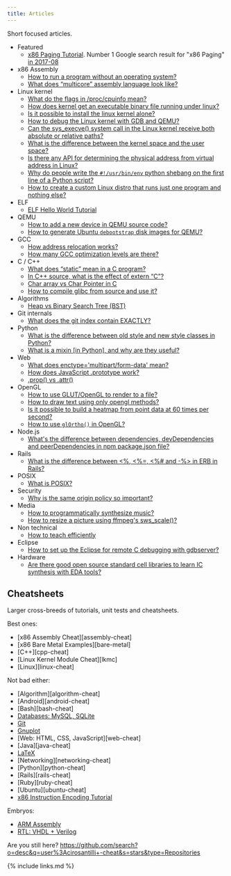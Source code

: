 ```yaml
---
title: Articles
---
```


Short focused articles.

-   Featured
    -   [x86 Paging Tutorial](/x86-paging). Number 1 Google search result for "x86 Paging" [in 2017-08](http://archive.is/VUSNt)
-   x86 Assembly
    -   [How to run a program without an operating system?](http://stackoverflow.com/a/32483545/895245)
    -   [What does “multicore” assembly language look like?](http://stackoverflow.com/questions/980999/what-does-multicore-assembly-language-look-like/33651438#33651438)
-   Linux kernel
    -   [What do the flags in /proc/cpuinfo mean?](http://unix.stackexchange.com/a/219674/32558)
    -   [How does kernel get an executable binary file running under linux?](http://stackoverflow.com/a/31394861/895245)
    -   [Is it possible to install the linux kernel alone?](http://unix.stackexchange.com/questions/17122/is-it-possible-to-install-the-linux-kernel-alone/200572#200572)
    -   [How to debug the Linux kernel with GDB and QEMU?](http://stackoverflow.com/questions/11408041/how-to-debug-the-linux-kernel-with-gdb-and-qemu/33203642#33203642)
    -   [Can the sys_execve() system call in the Linux kernel receive both absolute or relative paths?](http://stackoverflow.com/questions/33852690/can-the-sys-execve-system-call-in-the-linux-kernel-receive-both-absolute-or-re/42290593#42290593)
    -   [What is the difference between the kernel space and the user space?](https://stackoverflow.com/questions/5957570/what-is-the-difference-between-the-kernel-space-and-the-user-space/44285809#44285809)
    -   [Is there any API for determining the physical address from virtual address in Linux?](https://stackoverflow.com/questions/5748492/is-there-any-api-for-determining-the-physical-address-from-virtual-address-in-li/45128487#45128487)
    -   [Why do people write the `#!/usr/bin/env` python shebang on the first line of a Python script?](https://stackoverflow.com/questions/2429511/why-do-people-write-the-usr-bin-env-python-shebang-on-the-first-line-of-a-pyt/40938801#40938801)
    -   [How to create a custom Linux distro that runs just one program and nothing else?](https://unix.stackexchange.com/questions/122717/how-to-create-a-custom-linux-distro-that-runs-just-one-program-and-nothing-else/238579#238579)
-   ELF
    -   [ELF Hello World Tutorial](/elf-hello-world)
-   QEMU
    -   [How to add a new device in QEMU source code?](https://stackoverflow.com/questions/28315265/how-to-add-a-new-device-in-qemu-source-code/44612957#44612957)
    -   [How to generate Ubuntu `debootstrap` disk images for QEMU?](https://askubuntu.com/questions/281763/is-there-any-prebuilt-qemu-ubuntu-image32bit-online/1081171#1081171)
-   GCC
    -   [How address relocation works?](http://stackoverflow.com/a/30507725/895245)
    -   [How many GCC optimization levels are there?](http://stackoverflow.com/a/30308151/895245)
-   C / C++
    -   [What does “static” mean in a C program?](http://stackoverflow.com/questions/572547/what-does-static-mean-in-a-c-program/14339047#14339047)
    -   [In C++ source, what is the effect of extern “C”?](http://stackoverflow.com/questions/1041866/in-c-source-what-is-the-effect-of-extern-c/30526795#30526795)
    -   [Char array vs Char Pointer in C](http://stackoverflow.com/questions/10186765/char-array-vs-char-pointer-in-c/30661089#30661089)
    -   [How to compile glibc from source and use it?](https://stackoverflow.com/questions/847179/multiple-glibc-libraries-on-a-single-host/52454603#52454603)
-   Algorithms
    -   [Heap vs Binary Search Tree (BST)](http://stackoverflow.com/a/29548834/895245)
-   Git internals
    -   [What does the git index contain EXACTLY?](http://stackoverflow.com/a/25806452/895245)
-   Python
    -   [What is the difference between old style and new style classes in Python?](http://stackoverflow.com/a/19950198/895245)
    -   [What is a mixin [in Python], and why are they useful?](http://stackoverflow.com/a/20022860/895245)
-   Web
    -   [What does enctype='multipart/form-data' mean?](http://stackoverflow.com/a/28380690/895245)
    -   [How does JavaScript .prototype work?](http://stackoverflow.com/a/23877420/895245)
    -   [.prop() vs .attr()](http://stackoverflow.com/a/24595458/895245)
-   OpenGL
    -   [How to use GLUT/OpenGL to render to a file?](https://stackoverflow.com/questions/3191978/how-to-use-glut-opengl-to-render-to-a-file/14324292#14324292)
    -   [How to draw text using only opengl methods?](http://stackoverflow.com/questions/8847899/opengl-how-to-draw-text-using-only-opengl-methods/36065835#36065835)
    -   [Is it possible to build a heatmap from point data at 60 times per second?](http://stackoverflow.com/questions/30864752/is-it-possible-to-build-a-heatmap-from-point-data-at-60-times-per-second/39839788#39839788)
    -   [How to use `glOrtho()` in OpenGL?](https://stackoverflow.com/questions/2571402/how-to-use-glortho-in-opengl/36046924#36046924)
-   Node.js
    -   [What's the difference between dependencies, devDependencies and peerDependencies in npm package.json file?](http://stackoverflow.com/a/22004559/895245)
-   Rails
    -   [What is the difference between <%, <%=, <%# and -%> in ERB in Rails?](http://stackoverflow.com/a/25626629/895245)
-   POSIX
    -   [What is POSIX?](http://stackoverflow.com/a/31865755/895245)
-   Security
    -   [Why is the same origin policy so important?](http://security.stackexchange.com/a/72569/53321)
-   Media
    -   [How to programmatically synthesize music?](ttps://stackoverflow.com/questions/2205070/programmatically-synthesizing-programming-music/52126471#52126471)
    -   [How to resize a picture using ffmpeg's sws_scale()?](https://stackoverflow.com/questions/12831761/how-to-resize-a-picture-using-ffmpegs-sws-scale/36487785#36487785)
-   Non technical
    -   [How to teach efficiently](https://github.com/cirosantilli/how-to-teach-efficiently)
-   Eclipse
    -   [How to set up the Eclipse for remote C debugging with gdbserver?](https://stackoverflow.com/questions/4038760/how-to-set-up-the-eclipse-for-remote-c-debugging-with-gdbserver/45608937#45608937)
-   Hardware
    -   [Are there good open source standard cell libraries to learn IC synthesis with EDA tools?](https://www.quora.com/Are-there-good-open-source-standard-cell-libraries-to-learn-IC-synthesis-with-EDA-tools/answer/Ciro-Santilli)

## Cheatsheets

Larger cross-breeds of tutorials, unit tests and cheatsheets.

Best ones:

-   [x86 Assembly Cheat][assembly-cheat]
-   [x86 Bare Metal Examples][bare-metal]
-   [C++][cpp-cheat]
-   [Linux Kernel Module Cheat][lkmc]
-   [Linux][linux-cheat]

Not bad either:

-   [Algorithm][algorithm-cheat]
-   [Android][android-cheat]
-   [Bash][bash-cheat]
-   [Databases: MySQL, SQLite](/db)
-   [Git](/git-tutorial)
-   [Gnuplot](https://github.com/cirosantilli/gnuplot-cheat)
-   [Web: HTML, CSS, JavaScript][web-cheat]
-   [Java][java-cheat]
-   [LaTeX](https://github.com/cirosantilli/latex-cheat)
-   [Networking][networking-cheat]
-   [Python][python-cheat]
-   [Rails][rails-cheat]
-   [Ruby][ruby-cheat]
-   [Ubuntu][ubuntu-cheat]
-   [x86 Instruction Encoding Tutorial](https://github.com/cirosantilli/x86-instruction-encoding-tutorial)

Embryos:

-   [ARM Assembly](https://github.com/cirosantilli/arm-assembly-cheat)
-   [RTL: VHDL + Verilog](https://github.com/cirosantilli/rtl-cheat)

Are you still here? <https://github.com/search?o=desc&q=user%3Acirosantilli+-cheat&s=stars&type=Repositories>

{% include links.md %}

